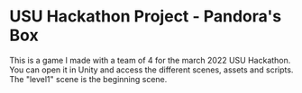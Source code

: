 # USU Hackathon Project - Pandora's Box
This is a game I made with a team of 4 for the march 2022 USU Hackathon. You can open it in Unity and access the different scenes, assets and scripts. The "level1" scene is the beginning scene. 
